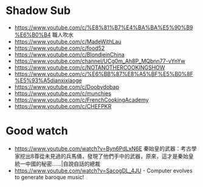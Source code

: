 # Shadow Sub

- https://www.youtube.com/c/%E8%81%B7%E4%BA%BA%E5%90%B9%E6%B0%B4 職人吹水
- https://www.youtube.com/c/MadeWithLau
- https://www.youtube.com/c/food52
- https://www.youtube.com/c/BlondieinChina
- https://www.youtube.com/channel/UCg0m_Ah8P_MQbnn77-vYnYw
- https://www.youtube.com/c/NOTANOTHERCOOKINGSHOW
- https://www.youtube.com/c/%E6%BB%87%E8%A5%BF%E5%B0%8F%E5%93%A5dianxixiaoge
- https://www.youtube.com/c/Doobydobap
- https://www.youtube.com/c/munchies
- https://www.youtube.com/c/FrenchCookingAcademy
- https://www.youtube.com/c/CHEFPKR

# Good watch

- https://www.youtube.com/watch?v=Byn6PdLxN6E 秦始皇的武器：考古學家挖出8尊從未見過的兵馬俑，發現了他們手中的武器，原來，這才是秦始皇統一中國的秘密……|自說自話的總裁
- https://www.youtube.com/watch?v=SacogDL_4JU - Computer evolves to generate baroque music!


